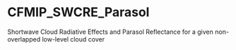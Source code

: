 # CFMIP_SWCRE_Parasol
Shortwave Cloud Radiative Effects and Parasol Reflectance for a given non-overlapped low-level cloud cover
